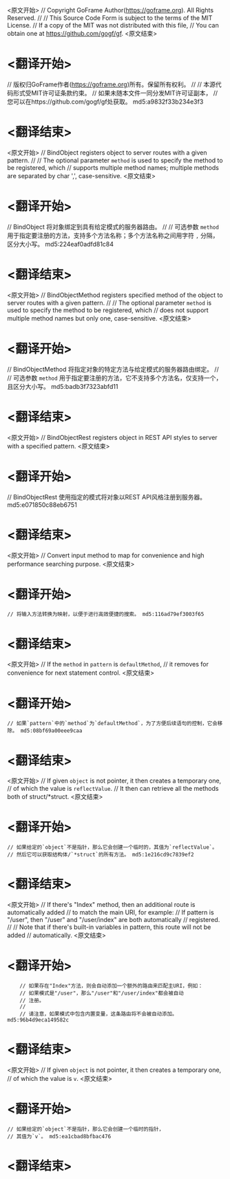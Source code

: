 
<原文开始>
// Copyright GoFrame Author(https://goframe.org). All Rights Reserved.
//
// This Source Code Form is subject to the terms of the MIT License.
// If a copy of the MIT was not distributed with this file,
// You can obtain one at https://github.com/gogf/gf.
<原文结束>

# <翻译开始>
// 版权归GoFrame作者(https://goframe.org)所有。保留所有权利。
//
// 本源代码形式受MIT许可证条款约束。
// 如果未随本文件一同分发MIT许可证副本，
// 您可以在https://github.com/gogf/gf处获取。 md5:a9832f33b234e3f3
# <翻译结束>


<原文开始>
// BindObject registers object to server routes with a given pattern.
//
// The optional parameter `method` is used to specify the method to be registered, which
// supports multiple method names; multiple methods are separated by char ',', case-sensitive.
<原文结束>

# <翻译开始>
// BindObject 将对象绑定到具有给定模式的服务器路由。
//
// 可选参数 `method` 用于指定要注册的方法，支持多个方法名称；多个方法名称之间用字符 `,` 分隔，区分大小写。 md5:224eaf0adfd81c84
# <翻译结束>


<原文开始>
// BindObjectMethod registers specified method of the object to server routes with a given pattern.
//
// The optional parameter `method` is used to specify the method to be registered, which
// does not support multiple method names but only one, case-sensitive.
<原文结束>

# <翻译开始>
// BindObjectMethod 将指定对象的特定方法与给定模式的服务器路由绑定。
//
// 可选参数 `method` 用于指定要注册的方法，它不支持多个方法名，仅支持一个，且区分大小写。 md5:badb3f7323abfd11
# <翻译结束>


<原文开始>
// BindObjectRest registers object in REST API styles to server with a specified pattern.
<原文结束>

# <翻译开始>
// BindObjectRest 使用指定的模式将对象以REST API风格注册到服务器。 md5:e071850c88eb6751
# <翻译结束>


<原文开始>
// Convert input method to map for convenience and high performance searching purpose.
<原文结束>

# <翻译开始>
	// 将输入方法转换为映射，以便于进行高效便捷的搜索。 md5:116ad79ef3003f65
# <翻译结束>


<原文开始>
	// If the `method` in `pattern` is `defaultMethod`,
	// it removes for convenience for next statement control.
<原文结束>

# <翻译开始>
	// 如果`pattern`中的`method`为`defaultMethod`，为了方便后续语句的控制，它会移除。 md5:08bf69a00eee9caa
# <翻译结束>


<原文开始>
	// If given `object` is not pointer, it then creates a temporary one,
	// of which the value is `reflectValue`.
	// It then can retrieve all the methods both of struct/*struct.
<原文结束>

# <翻译开始>
	// 如果给定的`object`不是指针，那么它会创建一个临时的，其值为`reflectValue`。
	// 然后它可以获取结构体/`*struct`的所有方法。 md5:1e216cd9c7839ef2
# <翻译结束>


<原文开始>
		// If there's "Index" method, then an additional route is automatically added
		// to match the main URI, for example:
		// If pattern is "/user", then "/user" and "/user/index" are both automatically
		// registered.
		//
		// Note that if there's built-in variables in pattern, this route will not be added
		// automatically.
<原文结束>

# <翻译开始>
		// 如果存在"Index"方法，则会自动添加一个额外的路由来匹配主URI，例如：
		// 如果模式是"/user"，那么"/user"和"/user/index"都会被自动
		// 注册。
		//
		// 请注意，如果模式中包含内置变量，这条路由将不会被自动添加。 md5:96b4d9eca149582c
# <翻译结束>


<原文开始>
	// If given `object` is not pointer, it then creates a temporary one,
	// of which the value is `v`.
<原文结束>

# <翻译开始>
	// 如果给定的`object`不是指针，那么它会创建一个临时的指针，
	// 其值为`v`。 md5:ea1cbad8bfbac476
# <翻译结束>

